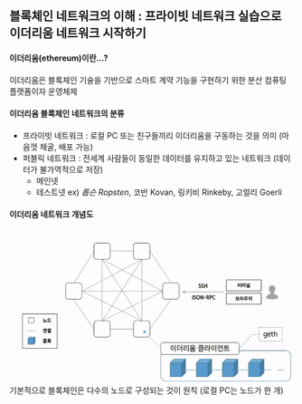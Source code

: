 ## 블록체인 네트워크의 이해 : 프라이빗 네트워크 실습으로 이더리움 네트워크 시작하기
#### 이더리움(ethereum)이란...?
이더리움은 블록체인 기술을 기반으로 스마트 계약 기능을 구현하기 위한 분산 컴퓨팅 플랫폼이자 운영체제
#### 이더리움 블록체인 네트워크의 분류
- 프라이빗 네트워크 : 로컬 PC 또는 친구들끼리 이더리움을 구동하는 것을 의미 (마음껏 채굴, 배포 가능)  
- 퍼블릭 네트워크 : 전세계 사람들이 동일한 데이터를 유지하고 있는 네트워크 (데이터가 불가역적으로 저장)  
  - 메인넷  
  - 테스트넷 ex) _롭슨 Ropsten_, 코반 Kovan, 링키비 Rinkeby, 고얼리 Goerli

#### 이더리움 네트워크 개념도
![networkconcept](md-images/networkconcept.png)
기본적으로 블록체인은 다수의 노드로 구성되는 것이 원칙 (로컬 PC는 노드가 한 개)
